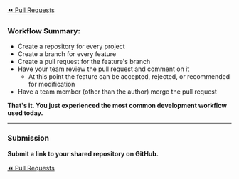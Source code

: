[⏪ Pull Requests](005-pull-requests.md)

### Workflow Summary:

- Create a repository for every project
- Create a branch for every feature
- Create a pull request for the feature's branch
- Have your team review the pull request and comment on it
  - At this point the feature can be accepted, rejected, or recommended for modification
- Have a team member (other than the author) merge the pull request

**That's it. You just experienced the most common development workflow used today.**

---

### Submission

**Submit a link to your shared repository on GitHub.**

[⏪ Pull Requests](005-pull-requests.md)
